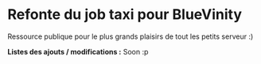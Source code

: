 # Refonte du job taxi pour BlueVinity
Ressource publique pour le plus grands plaisirs de tout les petits serveur :)


**Listes des ajouts / modifications :**
Soon :p